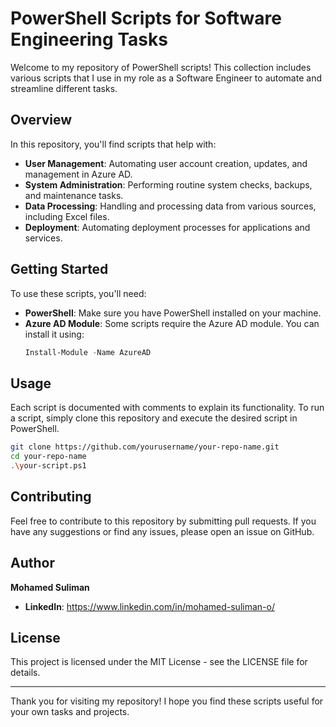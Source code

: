 # PowerShell Scripts for Software Engineering Tasks

Welcome to my repository of PowerShell scripts! This collection includes various scripts that I use in my role as a Software Engineer to automate and streamline different tasks.

## Overview

In this repository, you'll find scripts that help with:

- **User Management**: Automating user account creation, updates, and management in Azure AD.
- **System Administration**: Performing routine system checks, backups, and maintenance tasks.
- **Data Processing**: Handling and processing data from various sources, including Excel files.
- **Deployment**: Automating deployment processes for applications and services.

## Getting Started

To use these scripts, you'll need:

- **PowerShell**: Make sure you have PowerShell installed on your machine.
- **Azure AD Module**: Some scripts require the Azure AD module. You can install it using:
  ```powershell
  Install-Module -Name AzureAD
  ```

## Usage

Each script is documented with comments to explain its functionality. To run a script, simply clone this repository and execute the desired script in PowerShell.

```bash
git clone https://github.com/yourusername/your-repo-name.git
cd your-repo-name
.\your-script.ps1
```

## Contributing

Feel free to contribute to this repository by submitting pull requests. If you have any suggestions or find any issues, please open an issue on GitHub.

## Author

**Mohamed Suliman**

- **LinkedIn**: https://www.linkedin.com/in/mohamed-suliman-o/

## License

This project is licensed under the MIT License - see the LICENSE file for details.

---

Thank you for visiting my repository! I hope you find these scripts useful for your own tasks and projects.
